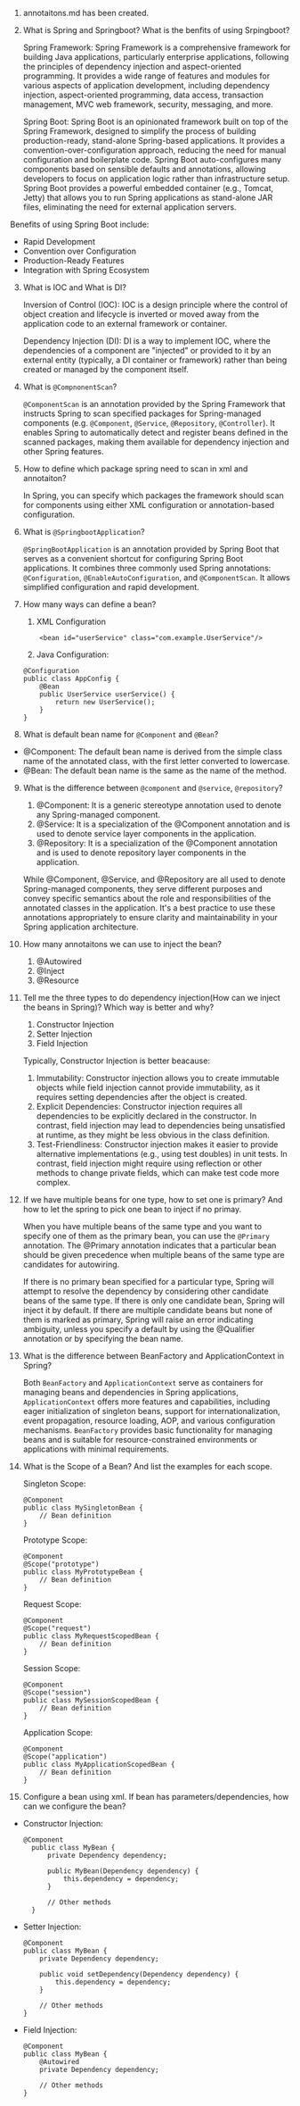 1.  annotaitons.md has been created.
2.  What is Spring and Springboot? What is the benfits of using Srpingboot?

    Spring Framework: Spring Framework is a comprehensive framework for building Java applications, particularly enterprise applications, following the principles of dependency injection and aspect-oriented programming. It provides a wide range of features and modules for various aspects of application development, including dependency injection, aspect-oriented programming, data access, transaction management, MVC web framework, security, messaging, and more.

    Spring Boot: Spring Boot is an opinionated framework built on top of the Spring Framework, designed to simplify the process of building production-ready, stand-alone Spring-based applications. It provides a convention-over-configuration approach, reducing the need for manual configuration and boilerplate code. Spring Boot auto-configures many components based on sensible defaults and annotations, allowing developers to focus on application logic rather than infrastructure setup. Spring Boot provides a powerful embedded container (e.g., Tomcat, Jetty) that allows you to run Spring applications as stand-alone JAR files, eliminating the need for external application servers.

Benefits of using Spring Boot include:

- Rapid Development
- Convention over Configuration
- Production-Ready Features
- Integration with Spring Ecosystem

3.  What is IOC and What is DI?

    Inversion of Control (IOC): IOC is a design principle where the control of object creation and lifecycle is inverted or moved away from the application code to an external framework or container.

    Dependency Injection (DI): DI is a way to implement IOC, where the dependencies of a component are "injected" or provided to it by an external entity (typically, a DI container or framework) rather than being created or managed by the component itself.

4.  What is `@CompnonentScan`?

    `@ComponentScan` is an annotation provided by the Spring Framework that instructs Spring to scan specified packages for Spring-managed components (e.g. `@Component`, `@Service`, `@Repository`, `@Controller`). It enables Spring to automatically detect and register beans defined in the scanned packages, making them available for dependency injection and other Spring features.

5.  How to define which package spring need to scan in xml and annotaiton?

    In Spring, you can specify which packages the framework should scan for components using either XML configuration or annotation-based configuration.

6.  What is `@SpringbootApplication`?

    `@SpringBootApplication` is an annotation provided by Spring Boot that serves as a convenient shortcut for configuring Spring Boot applications. It combines three commonly used Spring annotations: `@Configuration`, `@EnableAutoConfiguration`, and `@ComponentScan`. It allows simplified configuration and rapid development.

7.  How many ways can define a bean?

    1. XML Configuration

    ```
        <bean id="userService" class="com.example.UserService"/>
    ```

    2. Java Configuration:

    ```
    @Configuration
    public class AppConfig {
        @Bean
        public UserService userService() {
            return new UserService();
        }
    }
    ```

8.  What is default bean name for `@Component` and `@Bean`?

- @Component: The default bean name is derived from the simple class name of the annotated class, with the first letter converted to lowercase.
- @Bean: The default bean name is the same as the name of the method.

9.  What is the difference between `@component` and `@service`, `@repository`?

    1. @Component: It is a generic stereotype annotation used to denote any Spring-managed component.
    2. @Service: It is a specialization of the @Component annotation and is used to denote service layer components in the application.
    3. @Repository: It is a specialization of the @Component annotation and is used to denote repository layer components in the application.

    While @Component, @Service, and @Repository are all used to denote Spring-managed components, they serve different purposes and convey specific semantics about the role and responsibilities of the annotated classes in the application. It's a best practice to use these annotations appropriately to ensure clarity and maintainability in your Spring application architecture.

10. How many annotaitons we can use to inject the bean?

    1. @Autowired
    2. @Inject
    3. @Resource

11. Tell me the three types to do dependency injection(How can we inject the beans in Spring)? Which way is better and why?

    1. Constructor Injection
    2. Setter Injection
    3. Field Injection

    Typically, Constructor Injection is better beacause:

    1. Immutability: Constructor injection allows you to create immutable objects while field injection cannot provide immutability, as it requires setting dependencies after the object is created.
    2. Explicit Dependencies: Constructor injection requires all dependencies to be explicitly declared in the constructor. In contrast, field injection may lead to dependencies being unsatisfied at runtime, as they might be less obvious in the class definition.
    3. Test-Friendliness: Constructor injection makes it easier to provide alternative implementations (e.g., using test doubles) in unit tests. In contrast, field injection might require using reflection or other methods to change private fields, which can make test code more complex.

12. If we have multiple beans for one type, how to set one is primary? And how to let the spring to pick one bean to inject if no primay.

    When you have multiple beans of the same type and you want to specify one of them as the primary bean, you can use the `@Primary` annotation. The @Primary annotation indicates that a particular bean should be given precedence when multiple beans of the same type are candidates for autowiring.

    If there is no primary bean specified for a particular type, Spring will attempt to resolve the dependency by considering other candidate beans of the same type. If there is only one candidate bean, Spring will inject it by default. If there are multiple candidate beans but none of them is marked as primary, Spring will raise an error indicating ambiguity, unless you specify a default by using the @Qualifier annotation or by specifying the bean name.

13. What is the difference between BeanFactory and ApplicationContext in Spring?

    Both `BeanFactory` and `ApplicationContext` serve as containers for managing beans and dependencies in Spring applications, `ApplicationContext` offers more features and capabilities, including eager initialization of singleton beans, support for internationalization, event propagation, resource loading, AOP, and various configuration mechanisms. `BeanFactory` provides basic functionality for managing beans and is suitable for resource-constrained environments or applications with minimal requirements.

14. What is the Scope of a Bean? And list the examples for each scope.

    Singleton Scope:

    ```
    @Component
    public class MySingletonBean {
        // Bean definition
    }
    ```

    Prototype Scope:

    ```
    @Component
    @Scope("prototype")
    public class MyPrototypeBean {
        // Bean definition
    }
    ```

    Request Scope:

    ```
    @Component
    @Scope("request")
    public class MyRequestScopedBean {
        // Bean definition
    }
    ```

    Session Scope:

    ```
    @Component
    @Scope("session")
    public class MySessionScopedBean {
        // Bean definition
    }
    ```

    Application Scope:

    ```
    @Component
    @Scope("application")
    public class MyApplicationScopedBean {
        // Bean definition
    }
    ```

15. Configure a bean using xml. If bean has parameters/dependencies, how can we configure the bean?

- Constructor Injection:

  ```
  @Component
    public class MyBean {
        private Dependency dependency;

        public MyBean(Dependency dependency) {
            this.dependency = dependency;
        }

        // Other methods
    }
  ```

- Setter Injection:

  ```
  @Component
  public class MyBean {
      private Dependency dependency;

      public void setDependency(Dependency dependency) {
          this.dependency = dependency;
      }

      // Other methods
  }

  ```

- Field Injection:

  ```
  @Component
  public class MyBean {
      @Autowired
      private Dependency dependency;

      // Other methods
  }
  ```
